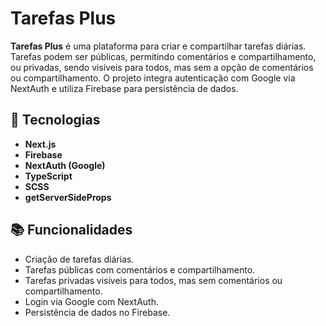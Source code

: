 # Tarefas Plus

**Tarefas Plus** é uma plataforma para criar e compartilhar tarefas diárias. Tarefas podem ser públicas, permitindo comentários e compartilhamento, ou privadas, sendo visíveis para todos, mas sem a opção de comentários ou compartilhamento. O projeto integra autenticação com Google via NextAuth e utiliza Firebase para persistência de dados.

## 🚀 Tecnologias

- **Next.js**
- **Firebase**
- **NextAuth (Google)**
- **TypeScript**
- **SCSS**
- **getServerSideProps**

## 📚 Funcionalidades

- Criação de tarefas diárias.
- Tarefas públicas com comentários e compartilhamento.
- Tarefas privadas visíveis para todos, mas sem comentários ou compartilhamento.
- Login via Google com NextAuth.
- Persistência de dados no Firebase.
